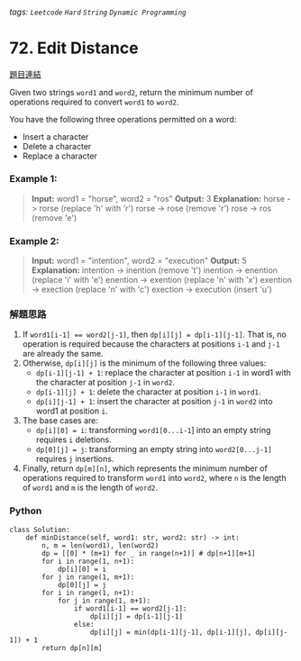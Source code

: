 ###### tags: `Leetcode` `Hard` `String` `Dynamic Programming`

# 72. Edit Distance

[題目連結](https://leetcode.com/problems/edit-distance/description/)

Given two strings `word1` and `word2`, return the minimum number of operations required to convert `word1` to `word2`.

You have the following three operations permitted on a word:

- Insert a character
- Delete a character
- Replace a character

### Example 1:

> **Input:** word1 = "horse", word2 = "ros"
> **Output:** 3
> **Explanation:** 
horse -> rorse (replace 'h' with 'r')
rorse -> rose (remove 'r')
rose -> ros (remove 'e')

### Example 2:

> **Input:** word1 = "intention", word2 = "execution"
> **Output:** 5
> **Explanation:** 
intention -> inention (remove 't')
inention -> enention (replace 'i' with 'e')
enention -> exention (replace 'n' with 'x')
exention -> exection (replace 'n' with 'c')
exection -> execution (insert 'u')

### 解題思路
1. If `word1[i-1] == word2[j-1]`, then `dp[i][j] = dp[i-1][j-1]`. That is, no operation is required because the characters at positions `i-1` and `j-1` are already the same.
2. Otherwise, `dp[i][j]` is the minimum of the following three values:
    - `dp[i-1][j-1] + 1`: replace the character at position `i-1` in word1 with the character at position `j-1` in `word2`.
    - `dp[i-1][j] + 1`: delete the character at position `i-1` in `word1`.
    - `dp[i][j-1] + 1`: insert the character at position `j-1` in `word2` into word1 at position `i`.
3. The base cases are:
    - `dp[i][0] = i`: transforming `word1[0...i-1`] into an empty string requires `i` deletions.
    - `dp[0][j] = j`: transforming an empty string into `word2[0...j-1]` requires `j` insertions.
4. Finally, return `dp[m][n]`, which represents the minimum number of operations required to transform `word1` into `word2`, where `n` is the length of `word1` and `m` is the length of `word2`.

### Python
```python=
class Solution:
    def minDistance(self, word1: str, word2: str) -> int:
        n, m = len(word1), len(word2)
        dp = [[0] * (m+1) for _ in range(n+1)] # dp[n+1][m+1]
        for i in range(1, n+1):
            dp[i][0] = i
        for j in range(1, m+1):
            dp[0][j] = j
        for i in range(1, n+1):
            for j in range(1, m+1):
                if word1[i-1] == word2[j-1]:
                    dp[i][j] = dp[i-1][j-1]
                else:
                    dp[i][j] = min(dp[i-1][j-1], dp[i-1][j], dp[i][j-1]) + 1
        return dp[n][m]
```

